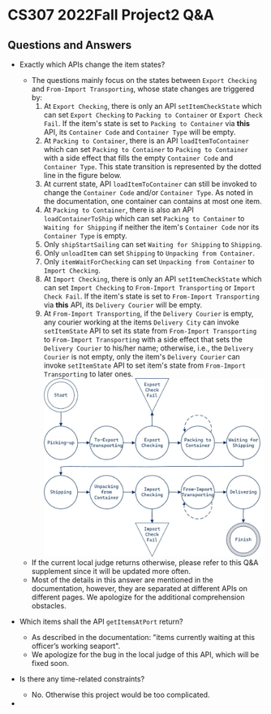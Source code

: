 # CS307 2022Fall Project2 Q\&A

## Questions and Answers

- Exactly which APIs change the item states?
  - The questions mainly focus on the states between `Export Checking` and `From-Import Transporting`, whose state changes are triggered by:
    1. At `Export Checking`, there is only an API `setItemCheckState` which can set `Export Checking` to `Packing to Container` or `Export Check Fail`. If the item's state is set to `Packing to Container` via **this** API, its `Container Code` and `Container Type` will be empty.
    2. At `Packing to Container`, there is an API `loadItemToContainer` which can set `Packing to Container` to `Packing to Container` with a side effect that fills the empty `Container Code` and `Container Type`. This state transition is represented by the dotted line in the figure below.
    3. At current state, API `loadItemToContainer` can still be invoked to change the `Container Code` and/or `Container Type`. As noted in the documentation, one container can contains at most one item.
    4. At `Packing to Container`, there is also an API `loadContainerToShip` which can set `Packing to Container` to `Waiting for Shipping` if neither the item's `Container Code` nor its `Container Type` is empty.
    5. Only `shipStartSailing` can set `Waiting for Shipping` to `Shipping`.
    6. Only `unloadItem` can set `Shipping` to `Unpacking from Container`.
    7. Only `itemWaitForChecking` can set `Unpacking from Container` to `Import Checking`.
    8. At `Import Checking`, there is only an API `setItemCheckState` which can set `Import Checking` to `From-Import Transporting` or `Import Check Fail`. If the item's state is set to `From-Import Transporting` via **this** API, its `Delivery Courier` will be empty.
    9. At `From-Import Transporting`, if the `Delivery Courier` is empty, any courier working at the items `Delivery City` can invoke `setItemState` API to set its state from `From-Import Transporting` to `From-Import Transporting` with a side effect that sets the `Delivery Courier` to his/her name; otherwise, i.e., the `Delivery Courier` is not empty, only the item's `Delivery Courier` can invoke `setItemState` API to set item's state from `From-Import Transporting` to later ones.
![Detailed State Flow](updated_state_flow.jpg)
  - If the current local judge returns otherwise, please refer to this Q\&A supplement since it will be updated more often.
  - Most of the details in this answer are mentioned in the documentation, however, they are separated at different APIs on different pages. We apologize for the additional comprehension obstacles.

- Which items shall the API `getItemsAtPort` return?
  - As described in the documentation: "items currently waiting at this officer’s working seaport".
  - We apologize for the bug in the local judge of this API, which will be fixed soon.

- Is there any time-related constraints?
  - No. Otherwise this project would be too complicated.

- 